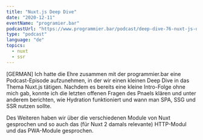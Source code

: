 ```yaml
---
title: "Nuxt.js Deep Dive"
date: "2020-12-11"
eventName: "programier.bar"
podcastUrl: "https://www.programmier.bar/podcast/deep-dive-76-nuxt-js-deep-dive-mit-alexander-lichter"
type: "podcast"
language: "de"
topics:
  - nuxt
  - ssr
---
```


\[GERMAN\] Ich hatte die Ehre zusammen mit der programmier.bar eine Podcast-Episode aufzunehmen, in der wir einen kleinen Deep Dive in das Thema Nuxt.js tätigen. Nachdem es bereits eine kleine Intro-Folge ohne mich gab, konnte ich die letzten offenen Fragen des Pnaels klären und unter anderem berichten, wie Hydration funktioniert und wann man SPA, SSG und SSR nutzen sollte.

Des Weiteren haben wir über die verschiedenen Module von Nuxt gesprochen und so auch das (für Nuxt 2 damals relevante) HTTP-Modul und das PWA-Module gesprochen.
